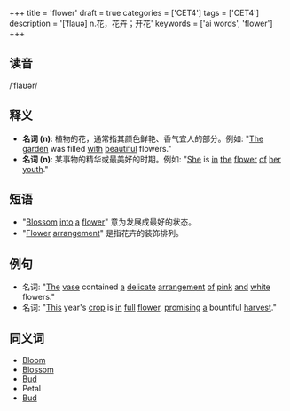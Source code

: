 +++
title = 'flower'
draft = true
categories = ['CET4']
tags = ['CET4']
description = '[ˈflauə] n.花，花卉；开花'
keywords = ['ai words', 'flower']
+++

## 读音
/ˈflaʊər/

## 释义
- **名词 (n)**: 植物的花，通常指其颜色鲜艳、香气宜人的部分。例如: "[The](/post/the/) [garden](/post/garden/) was filled [with](/post/with/) [beautiful](/post/beautiful/) flowers."
- **名词 (n)**: 某事物的精华或最美好的时期。例如: "[She](/post/she/) is [in](/post/in/) [the](/post/the/) [flower](/post/flower/) [of](/post/of/) [her](/post/her/) [youth](/post/youth/)."

## 短语
- "[Blossom](/post/blossom/) [into](/post/into/) [a](/post/a/) [flower](/post/flower/)" 意为发展成最好的状态。
- "[Flower](/post/flower/) [arrangement](/post/arrangement/)" 是指花卉的装饰排列。

## 例句
- 名词: "[The](/post/the/) [vase](/post/vase/) contained [a](/post/a/) [delicate](/post/delicate/) [arrangement](/post/arrangement/) [of](/post/of/) [pink](/post/pink/) [and](/post/and/) [white](/post/white/) flowers."
- 名词: "[This](/post/this/) year's [crop](/post/crop/) is [in](/post/in/) [full](/post/full/) [flower](/post/flower/), [promising](/post/promising/) [a](/post/a/) bountiful [harvest](/post/harvest/)."

## 同义词
- [Bloom](/post/bloom/)
- [Blossom](/post/blossom/)
- [Bud](/post/bud/)
- Petal
- [Bud](/post/bud/)

